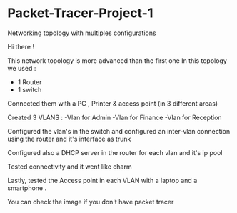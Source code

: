 # Packet-Tracer-Project-1
Networking topology with multiples configurations 

Hi there ! 

This network topology is more advanced than the first one 
In this topology we used : 

- 1 Router 
- 1 switch 

Connected them with a PC , Printer & access point (in 3 different areas) 

Created 3 VLANS : 
-Vlan for Admin
-Vlan for Finance
-Vlan for Reception 

Configured the vlan's in the switch and configured an inter-vlan connection using the router and it's interface as trunk 

Configured also a DHCP server in the router for each vlan and it's ip pool 

Tested connectivity and it went like charm 

Lastly, tested the Access point in each VLAN with a laptop and a smartphone . 

You can check the image if you don't have packet tracer 
